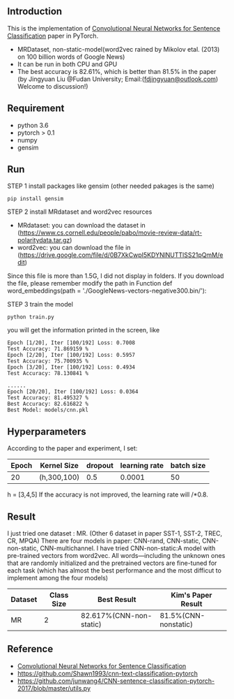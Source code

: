 ## Introduction
This is the implementation of [Convolutional Neural Networks for Sentence Classification](https://arxiv.org/abs/1408.5882) paper in PyTorch.
* MRDataset, non-static-model(word2vec rained by Mikolov etal. (2013) on 100 billion words of Google News)
* It can be run in both CPU and GPU
* The best accuracy is 82.61%, which is better than 81.5% in the paper
(by Jingyuan Liu @Fudan University; Email:(fdjingyuan@outlook.com) Welcome to discussion!)

## Requirement
* python 3.6
* pytorch > 0.1
* numpy
* gensim

## Run
STEP 1
install packages like gensim (other needed pakages is the same)
```
pip install gensim
```

STEP 2
install MRdataset and word2vec resources
* MRdataset: you can download the dataset in (https://www.cs.cornell.edu/people/pabo/movie-review-data/rt-polaritydata.tar.gz)
* word2vec: you can download the file in (https://drive.google.com/file/d/0B7XkCwpI5KDYNlNUTTlSS21pQmM/edit)

Since this file is more than 1.5G, I did not display in folders. If you download the file, please remember modify the path in Function def word_embeddings(path = './GoogleNews-vectors-negative300.bin/'):


STEP 3
train the model 
```
python train.py
```
you will get the information printed in the screen, like
```
Epoch [1/20], Iter [100/192] Loss: 0.7008
Test Accuracy: 71.869159 %
Epoch [2/20], Iter [100/192] Loss: 0.5957
Test Accuracy: 75.700935 %
Epoch [3/20], Iter [100/192] Loss: 0.4934
Test Accuracy: 78.130841 %

......
Epoch [20/20], Iter [100/192] Loss: 0.0364
Test Accuracy: 81.495327 %
Best Accuracy: 82.616822 %
Best Model: models/cnn.pkl
```

## Hyperparameters
According to the paper and experiment, I set:

|Epoch|Kernel Size|dropout|learning rate|batch size|
|---|---|---|---|---|
|20|\(h,300,100\)|0.5|0.0001|50|

h = [3,4,5]
If the accuracy is not improved, the learning rate will /*0.8.

## Result
I just tried one dataset : MR. (Other 6 dataset in paper SST-1, SST-2, TREC, CR, MPQA)
There are four models in paper: CNN-rand, CNN-static, CNN-non-static, CNN-multichannel.
I have tried CNN-non-static:A model with pre-trained vectors from word2vec. 
All words—including the unknown ones that are randomly initialized and the pretrained vectors are fine-tuned for each task
(which has almost the best performance and the most difficut to implement among the four models)

|Dataset|Class Size|Best Result|Kim's Paper Result|
|---|---|---|---|
|MR|2|82.617%(CNN-non-static)|81.5%(CNN-nonstatic)|



## Reference
* [Convolutional Neural Networks for Sentence Classification](https://arxiv.org/abs/1408.5882)
* https://github.com/Shawn1993/cnn-text-classification-pytorch
* https://github.com/junwang4/CNN-sentence-classification-pytorch-2017/blob/master/utils.py

